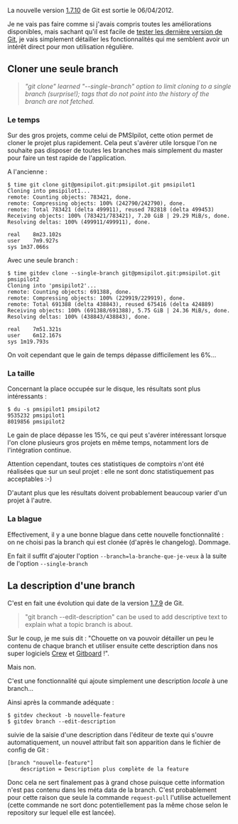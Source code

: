 La nouvelle version [1.7.10](https://raw.github.com/gitster/git/master/Documentation/RelNotes/1.7.10.txt) de Git est sortie le 06/04/2012.  

Je ne vais pas faire comme si j'avais compris toutes les améliorations disponibles, mais sachant qu'il est facile de [tester les dernière version de Git](http://denisroussel.fr/2012/04/26/tester_la_derniere_version_de_git.html), je vais simplement détailler les fonctionnalités qui me semblent avoir un intérêt direct pour mon utilisation régulière.

## Cloner une seule branch

> _"git clone" learned "--single-branch" option to limit cloning to a single branch (surprise!); tags that do not point into the history of the branch are not fetched._

### Le temps

Sur des gros projets, comme celui de PMSIpilot, cette otion permet de cloner le projet plus rapidement. Cela peut s'avérer utile lorsque l'on ne souhaite pas disposer de toutes les branches mais simplement du master pour faire un test rapide de l'application.

A l'ancienne :

    $ time git clone git@pmsipilot.git:pmsipilot.git pmsipilot1
    Cloning into pmsipilot1...
    remote: Counting objects: 783421, done.
    remote: Compressing objects: 100% (242790/242790), done.
    remote: Total 783421 (delta 499911), reused 782818 (delta 499453)
    Receiving objects: 100% (783421/783421), 7.20 GiB | 29.29 MiB/s, done.
    Resolving deltas: 100% (499911/499911), done.

    real	8m23.102s
    user	7m9.927s
    sys	1m37.066s

Avec une seule branch :

    $ time gitdev clone --single-branch git@pmsipilot.git:pmsipilot.git pmsipilot2
    Cloning into 'pmsipilot2'...
    remote: Counting objects: 691388, done.
    remote: Compressing objects: 100% (229919/229919), done.
    remote: Total 691388 (delta 438843), reused 675416 (delta 424889)
    Receiving objects: 100% (691388/691388), 5.75 GiB | 24.36 MiB/s, done.
    Resolving deltas: 100% (438843/438843), done.
    
    real	7m51.321s
    user	6m12.167s
    sys	1m19.793s

On voit cependant que le gain de temps dépasse difficilement les 6%...

### La taille

Concernant la place occupée sur le disque, les résultats sont plus intéressants :

    $ du -s pmsipilot1 pmsipilot2
    9535232	pmsipilot1
    8019856	pmsipilot2

Le gain de place dépasse les 15%, ce qui peut s'avérer intéressant lorsque l'on clone plusieurs gros projets en même temps, notamment lors de l'intégration continue.

Attention cependant, toutes ces statistiques de comptoirs n'ont été réalisées que sur un seul projet : elle ne sont donc statistiquement pas acceptables :-)

D'autant plus que les résultats doivent probablement beaucoup varier d'un projet à l'autre.

### La blague

Effectivement, il y a une bonne blague dans cette nouvelle fonctionnalité : on ne choisi pas la branch qui est clonée (d'après le changelog). Dommage.

En fait il suffit d'ajouter l'option `--branch=la-branche-que-je-veux` à la suite de l'option `--single-branch`

## La description d'une branch

C'est en fait une évolution qui date de la version [1.7.9](https://raw.github.com/gitster/git/master/Documentation/RelNotes/1.7.9.txt) de Git.

> "git branch --edit-description" can be used to add descriptive text to explain what a topic branch is about.

Sur le coup, je me suis dit : "Chouette on va pouvoir détailler un peu le contenu de chaque branch et utiliser ensuite cette description dans nos super logiciels [Crew](http://pmsipilot.github.com/Crew/) et [Gitboard](http://denisroussel.fr/Gitboard/) !".

Mais non.

C'est une fonctionnalité qui ajoute simplement une description _locale_ à une branch... 

Ainsi après la commande adéquate :

    $ gitdev checkout -b nouvelle-feature
    $ gitdev branch --edit-description

suivie de la saisie d'une description dans l'éditeur de texte qui s'ouvre automatiquement, un nouvel attribut fait son apparition dans le fichier de config de Git : 

    [branch "nouvelle-feature"]
        description = Description plus complète de la feature

Donc cela ne sert finalement pas à grand chose puisque cette information n'est pas contenu dans les méta data de la branch. C'est probablement pour cette raison que seule la commande `request-pull` l'utilise actuellement (cette commande ne sort donc potentiellement pas la même chose selon le repository sur lequel elle est lancée).
